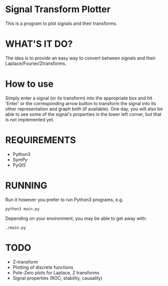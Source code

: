 # Signal Transform Plotter

This is a program to plot signals and their transforms.

WHAT'S IT DO?
=============
The idea is to provide an easy way to convert between signals and their Laplace/Fourier/Ztransforms.

# How to use

Simply enter a signal (or its transform) into the appropriate box and hit 'Enter' or the corresponding arrow button to transform the signal into its other representation and graph both (if available). One day, you will also be able to see some of the signal's properties in the lower left corner, but that is not implemented yet.

REQUIREMENTS
============
* Python3
* SymPy
* PyQt5

RUNNING
=======
Run it however you prefer to run Python3 programs, e.g.

    python3 main.py

Depending on your environment, you may be able to get away with:

    ./main.py

TODO
====
* Z-transform
* Plotting of discrete functions
* Pole-Zero plots for Laplace, Z transforms
* Signal properties (ROC, stability, causality)
